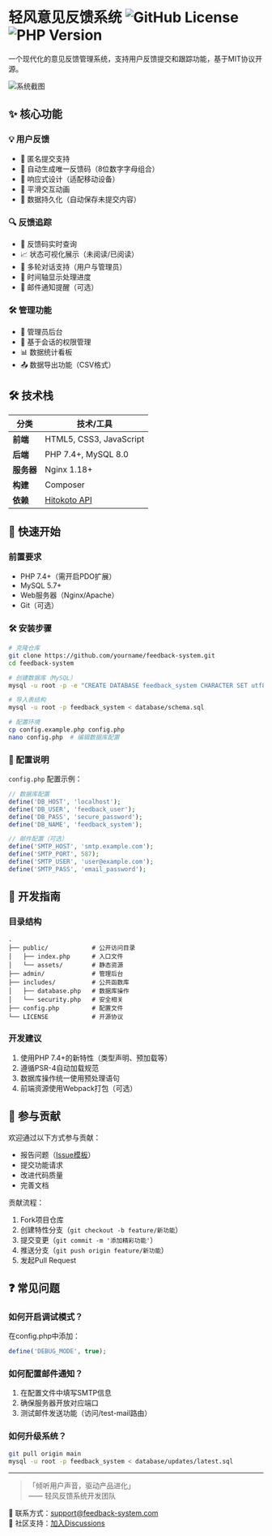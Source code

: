 # 轻风意见反馈系统 ![GitHub License](https://img.shields.io/github/license/yourname/feedback-system?color=blue) ![PHP Version](https://img.shields.io/badge/PHP-7.0%2B-777BB4?logo=php)

一个现代化的意见反馈管理系统，支持用户反馈提交和跟踪功能，基于MIT协议开源。

![系统截图](https://via.placeholder.com/800x400.png?text=系统界面预览)

## ✨ 核心功能

### 💡 用户反馈
- 🎯 匿名提交支持
- 🔐 自动生成唯一反馈码（8位数字字母组合）
- 📱 响应式设计（适配移动设备）
- 🎨 平滑交互动画
- 💾 数据持久化（自动保存未提交内容）

### 🔍 反馈追踪
- 🔎 反馈码实时查询
- 📈 状态可视化展示（未阅读/已阅读）
- 💬 多轮对话支持（用户与管理员）
- 📅 时间轴显示处理进度
- 📧 邮件通知提醒（可选）

### 🛠️ 管理功能
- 👮 管理员后台
- 🔑 基于会话的权限管理
- 📊 数据统计看板
- 📤 数据导出功能（CSV格式）

## 🛠️ 技术栈

| 分类       | 技术/工具                |
|------------|-------------------------|
| **前端**   | HTML5, CSS3, JavaScript |
| **后端**   | PHP 7.4+, MySQL 8.0     |
| **服务器** | Nginx 1.18+             |
| **构建**   | Composer                |
| **依赖**   | [Hitokoto API](https://hitokoto.cn/) |

## 🚀 快速开始

### 前置要求
- PHP 7.4+（需开启PDO扩展）
- MySQL 5.7+ 
- Web服务器（Nginx/Apache）
- Git（可选）

### 🛠️ 安装步骤

```bash
# 克隆仓库
git clone https://github.com/yourname/feedback-system.git
cd feedback-system

# 创建数据库（MySQL）
mysql -u root -p -e "CREATE DATABASE feedback_system CHARACTER SET utf8mb4 COLLATE utf8mb4_unicode_ci;"

# 导入表结构
mysql -u root -p feedback_system < database/schema.sql

# 配置环境
cp config.example.php config.php
nano config.php  # 编辑数据库配置
```

### 🔧 配置说明

`config.php` 配置示例：
```php
// 数据库配置
define('DB_HOST', 'localhost');
define('DB_USER', 'feedback_user');
define('DB_PASS', 'secure_password');
define('DB_NAME', 'feedback_system');

// 邮件配置（可选）
define('SMTP_HOST', 'smtp.example.com');
define('SMTP_PORT', 587);
define('SMTP_USER', 'user@example.com');
define('SMTP_PASS', 'email_password');
```

## 📖 开发指南

### 目录结构
```
.
├── public/            # 公开访问目录
│   ├── index.php      # 入口文件
│   └── assets/        # 静态资源
├── admin/             # 管理后台
├── includes/          # 公共函数库
│   ├── database.php   # 数据库操作
│   └── security.php   # 安全相关
├── config.php         # 配置文件
└── LICENSE            # 开源协议
```

### 开发建议
1. 使用PHP 7.4+的新特性（类型声明、预加载等）
2. 遵循PSR-4自动加载规范
3. 数据库操作统一使用预处理语句
4. 前端资源使用Webpack打包（可选）

## 🤝 参与贡献

欢迎通过以下方式参与贡献：
- 报告问题（[Issue模板](.github/ISSUE_TEMPLATE.md)）
- 提交功能请求
- 改进代码质量
- 完善文档

贡献流程：
1. Fork项目仓库
2. 创建特性分支（`git checkout -b feature/新功能`）
3. 提交变更（`git commit -m '添加精彩功能'`）
4. 推送分支（`git push origin feature/新功能`）
5. 发起Pull Request

## ❓ 常见问题

### 如何开启调试模式？
在config.php中添加：
```php
define('DEBUG_MODE', true);
```

### 如何配置邮件通知？
1. 在配置文件中填写SMTP信息
2. 确保服务器开放对应端口
3. 测试邮件发送功能（访问/test-mail路由）

### 如何升级系统？
```bash
git pull origin main
mysql -u root -p feedback_system < database/updates/latest.sql
```

---

> 「倾听用户声音，驱动产品进化」  
> —— 轻风反馈系统开发团队

📮 联系方式：support@feedback-system.com  
📢 社区支持：[加入Discussions](https://github.com/yourname/feedback-system/discussions)
